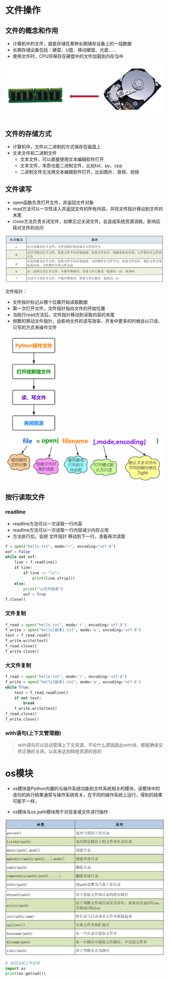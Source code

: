 # 文件操作

##  文件的概念和作用

- 计算机中的文件，就是存储在某种长期储存设备上的一段数据
- 长期存储设备包括：硬盘、U盘、移动硬盘、光盘……
- 使用文件时，CPU将保存在硬盘中的文件加载到内存当中

<img src="..\.gitbook\assets\2\3.png" style="zoom:80%;" />

## 文件的存储方式

- 计算机中，文件以二进制的方式保存在磁盘上
- 文本文件和二进制文件
  - 文本文件，可以直接使用文本编辑软件打开
  - 文本文件，本质也是二进制文件，比如txt、py、cpp
  - 二进制文件无法用文本编辑软件打开，比如图片、音频、视频

## 文件读写

- open函数负责打开文件，并返回文件对象
- read方法可以一次性读入并返回文件的所有内容，并将文件指针移动到文件的末尾
- close方法负责关闭文件，如果忘记关闭文件，会造成系统资源消耗，影响后续对文件的访问

<img src="..\.gitbook\assets\2\7.png" style="zoom:80%;" />



文件指针：

- 文件指针标记从哪个位置开始读取数据
- 第一次打开文件，文件指针指向文件的开始位置
- 当执行read方法后，文件指针移动到读取内容的末尾
- 频繁的移动文件指针，会影响文件的读写效率，开发中更多的时候会以只读、只写的方式来操作文件

<img src="..\.gitbook\assets\2\4.png" style="zoom:80%;" />

<img src="..\.gitbook\assets\2\5.png" style="zoom:80%;" />

## 按行读取文件

### readline

- readline方法可以一次读取一行内容
- readline方法可以一次读取一行内容减少内存占用
- 方法执行后，会把 文件指针 移动到下一行，准备再次读取

```python
f = open("hello.txt", mode="r", encoding="utf-8")  
eof = False  
while not eof:  
    line = f.readline()  
    if line:  
        if line != "\n":  
            print(line.strip())  
    else:  
        print("\n文件结束")  
        eof = True  
f.close()  
```



### 文件复制

```python
f_read = open("hello.txt", mode='r', encoding='utf-8')  
f_write = open("hello[副本].txt", mode='w', encoding='utf-8')  
text = f_read.read()  
f_write.write(text)  
f_read.close()  
f_write.close()  
```



### 大文件复制

```python
f_read = open("hello.txt", mode='r', encoding='utf-8')
f_write = open("hello[副本].txt", mode='w', encoding='utf-8')
while True:
    text = f_read.readline()
    if not text:
        break
    f_write.write(text)
f_read.close()
f_write.close()
```



### with语句(上下文管理器)

> with语句可以自动管理上下文资源，不论什么原因跳出with块，都能确保文件正确的关闭，以此来达到释放资源的目的



# os模块

- os模块是Python内置的与操作系统功能和文件系统相关的模块，该模块中的语句的执行结果通常与操作系统有关，在不同的操作系统上运行，得到的结果可能不一样。

- os模块与os.path模块用于对目录或文件进行操作

<img src="..\.gitbook\assets\2\8.png" style="zoom:82%;" />

<img src="..\.gitbook\assets\2\9.png" style="zoom:70%;" />



```python
# 返回当前工作目录
import os
print(os.getcwd())
```

